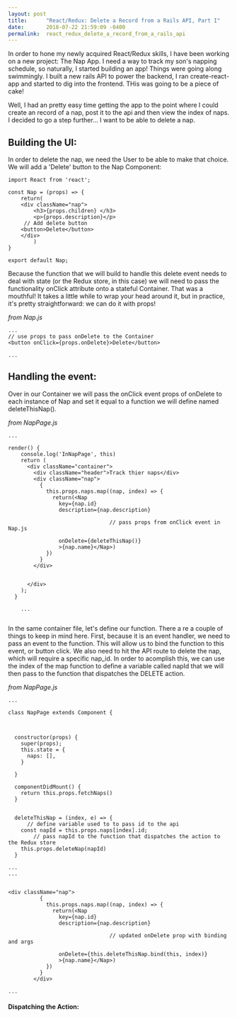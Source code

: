```yaml
---
layout: post
title:      "React/Redux: Delete a Record from a Rails API, Part I"
date:       2018-07-22 21:59:09 -0400
permalink:  react_redux_delete_a_record_from_a_rails_api
---
```



In order to hone my newly acquired React/Redux skills, I have been working on a new project: The Nap App.  I need a way to track my son's napping schedule, so naturally, I started building an app!  Things were going along swimmingly.  I built a new rails API to power the backend, I ran create-react-app and started to dig into the frontend.  THis was going to be a piece of cake!  


Well, I had an pretty easy time getting the app to the point where I could create an record of a nap, post it to the api and then view the index of naps.  I decided to go a step further... I want to be able to delete a nap.


## Building the UI:

In order to delete the nap, we need the User to be able to make that choice.  We will add a 'Delete' button to the Nap Component:

```
import React from 'react';

const Nap = (props) => {
	return(
	<div className="nap">
		<h3>{props.children} </h3>
		<p>{props.description}</p>
     // Add delete button
    <button>Delete</button>
	</div>
		)
}

export default Nap;

```

Because the function that we will build to handle this delete event needs to deal with state (or the Redux store, in this case) we will need to pass the functionality onClick attribute onto a stateful Container.  That was a mouthful!  It takes a little while to wrap your head around it, but in practice, it's pretty straightforward: we can do it with props!

*from Nap.js*
```
...
// use props to pass onDelete to the Container
<button onClick={props.onDelete}>Delete</button>

...

```


## Handling the event:

Over in our Container we will pass the onClick event props of onDelete to each instance of Nap and set it equal to a function we will define named  deleteThisNap().

*from NapPage.js*
```
...

render() {
    console.log('InNapPage', this)
    return (
      <div className="container">
        <div className="header">Track thier naps</div>
        <div className="nap">
          {
            this.props.naps.map((nap, index) => {
              return(<Nap 
                key={nap.id}
                description={nap.description}
								
								// pass props from onClick event in Nap.js 
								
                onDelete={deleteThisNap()}
                >{nap.name}</Nap>)
            })
          }
        </div>


      </div>
    );
  }
	
	...
	
```

In the same container file, let's define our function.  There a re a couple of things to keep in mind here.  First, because it is an event handler, we need to pass an event  to the function.  This will allow us to bind the function to this event, or button click.  We also need to hit the API route to delete the nap, which will require a specific nap_id.  In order to acomplish this, we can use the index of the map function to define a variable called napId that we will then pass to the function that dispatches the DELETE action. 


*from NapPage.js*
```
...

class NapPage extends Component {



  constructor(props) {
    super(props);
    this.state = {
      naps: [],
    }

  }

  componentDidMount() {
    return this.props.fetchNaps()
  }

  
  deleteThisNap = (index, e) => {
	  // define variable used to to pass id to the api
    const napId = this.props.naps[index].id;
		// pass napId to the function that dispatches the action to the Redux store
    this.props.deleteNap(napId)  
  }

...
...


<div className="nap">
          {
            this.props.naps.map((nap, index) => {
              return(<Nap 
                key={nap.id}
                description={nap.description}
								
								// updated onDelete prop with binding and args
								
                onDelete={this.deleteThisNap.bind(this, index)}
                >{nap.name}</Nap>)
            })
          }
        </div>

...
```

#### Dispatching the Action:









